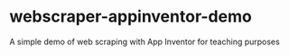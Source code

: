 # webscraper-appinventor-demo
A simple demo of web scraping with App Inventor for teaching purposes
